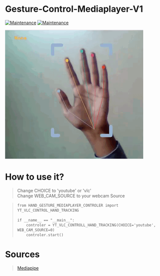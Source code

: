 # Gesture-Control-Mediaplayer-V1

[![Maintenance](https://img.shields.io/badge/python-3.9-blue.svg)](https://www.python.org/downloads/release/python-390/) 
[![Maintenance](https://img.shields.io/badge/Mediapipe-Traking-red.svg)](https://google.github.io/mediapipe/) 

![adsf](images/demo.gif)


# How to use it?

> Change CHOICE to 'youtube' or 'vlc'    
> Change WEB_CAM_SOURCE to your webcam Source

> ```
> from HAND_GESTURE_MEDIAPLAYER_CONTROLER import YT_VLC_CONTROL_HAND_TRACKING
> 
> if __name__ == "__main__":
>     controler = YT_VLC_CONTROLL_HAND_TRACKING(CHOICE='youtube', WEB_CAM_SOURCE=0)
>     controler.start()
> ```


# Sources
> [Mediapipe](https://google.github.io/mediapipe/solutions/hands.html)
